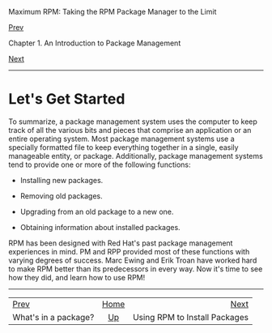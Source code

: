 <div class="NAVHEADER">

Maximum RPM: Taking the RPM Package Manager to the Limit

</div>

[Prev](s1-intro-to-rpm-whats-in-package.md)

Chapter 1. An Introduction to Package Management

[Next](ch-rpm-install.md)

-----

<div class="sect1">

# <span id="s1-intro-to-rpm-lets-get-started">Let's Get Started</span>

To summarize, a package management system uses the computer to keep
track of all the various bits and pieces that comprise an application or
an entire operating system. Most package management systems use a
specially formatted file to keep everything together in a single, easily
manageable entity, or package. Additionally, package management systems
tend to provide one or more of the following functions:

  - Installing new packages.

  - Removing old packages.

  - Upgrading from an old package to a new one.

  - Obtaining information about installed packages.

RPM has been designed with Red Hat's past package management experiences
in mind. PM and RPP provided most of these functions with varying
degrees of success. Marc Ewing and Erik Troan have worked hard to make
RPM better than its predecessors in every way. Now it's time to see how
they did, and learn how to use RPM\!

</div>

<div class="NAVFOOTER">

-----

|                                               |                            |                               |
| :-------------------------------------------- | :------------------------: | ----------------------------: |
| [Prev](s1-intro-to-rpm-whats-in-package.md) |     [Home](index.md)     |   [Next](ch-rpm-install.md) |
| What's in a package?                          | [Up](ch-intro-to-rpm.md) | Using RPM to Install Packages |

</div>
